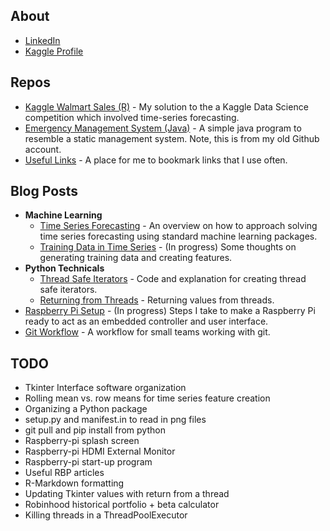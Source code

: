 ## About

* [LinkedIn](https://www.linkedin.com/in/nicolas-alvarez-9a2061112/)
* [Kaggle Profile](https://www.kaggle.com/npa02012)

## Repos

* [Kaggle Walmart Sales (R)](https://github.com/npa02012/kaggle_walmart_sales) - My solution to the a Kaggle Data Science competition which involved time-series forecasting.
* [Emergency Management System (Java)](https://github.com/npa1994/351-EMS) - A simple java program to resemble a static management system. Note, this is from my old Github account.
* [Useful Links](https://github.com/npa02012/blog_posts/tree/master/useful_links) - A place for me to bookmark links that I use often. 

## Blog Posts

* **Machine Learning**
	* [Time Series Forecasting](https://github.com/npa02012/blog_posts/tree/master/time_series) - An overview on how to approach solving time series forecasting using standard machine learning packages.
	* [Training Data in Time Series](https://github.com/npa02012/blog_posts/tree/master/ts_training_data) - (In progress) Some thoughts on generating training data and creating features.
* **Python Technicals**
	* [Thread Safe Iterators](https://github.com/npa02012/blog_posts/tree/master/thread_safe_iterator) - Code and explanation for creating thread safe iterators.
	* [Returning from Threads](https://github.com/npa02012/blog_posts/tree/master/returning_from_threads) - Returning values from threads.
* [Raspberry Pi Setup](https://github.com/npa02012/blog_posts/tree/master/rbp_setup) - (In progress) Steps I take to make a Raspberry Pi ready to act as an embedded controller and user interface.
* [Git Workflow](https://github.com/npa02012/blog_posts/tree/master/git_workflow) - A workflow for small teams working with git.


## TODO

* Tkinter Interface software organization
* Rolling mean vs. row means for time series feature creation
* Organizing a Python package
* setup.py and manifest.in to read in png files
* git pull and pip install from python
* Raspberry-pi splash screen
* Raspberry-pi HDMI External Monitor
* Raspberry-pi start-up program
* Useful RBP articles
* R-Markdown formatting
* Updating Tkinter values with return from a thread
* Robinhood historical portfolio + beta calculator
* Killing threads in a ThreadPoolExecutor